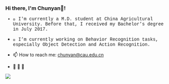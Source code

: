 ### Hi there, I'm Chunyan👋! 
<font face = "courier New">

+ 🌱 I'm currently a M.D. student at China Agricultural University. Before that, I received my Bachelor’s degree in July 2017.  

+ :information_desk_person: I’m currently working on Behavior Recognition tasks, especially Object Detection and Action Recognition.</font>

+ 📫 How to reach me: [chunyan@cau.edu.cn]()

- :cherry_blossom: :rabbit:  :cherry_blossom:

<img align="left" src="https://github-readme-stats.vercel.app/api?username=wcyy0123&show_icons=true&icon_color=008B8B&text_color=718096&bg_color=ffffff&hide_title=true" />

<!--
**wcyy0123/wcyy0123** is a ✨ _special_ ✨ repository because its `README.md` (this file) appears on your GitHub profile.

Here are some ideas to get you started:

- 🔭 I’m currently working on ...
- 🌱 I’m currently learning ...
- 👯 I’m looking to collaborate on ...
- 🤔 I’m looking for help with ...
- 💬 Ask me about ...
- 📫 How to reach me: ...
- 😄 Pronouns: ...
- ⚡ Fun fact: ...
-->

